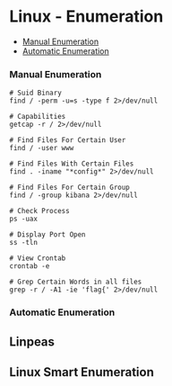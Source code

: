 # Linux - Enumeration

- [Manual Enumeration](#manual-enumeration)
- [Automatic Enumeration](#automatic-enumeration)

### Manual Enumeration

```
# Suid Binary
find / -perm -u=s -type f 2>/dev/null

# Capabilities
getcap -r / 2>/dev/null

# Find Files For Certain User
find / -user www

# Find Files With Certain Files
find . -iname "*config*" 2>/dev/null

# Find Files For Certain Group
find / -group kibana 2>/dev/null

# Check Process
ps -uax

# Display Port Open
ss -tln

# View Crontab
crontab -e 

# Grep Certain Words in all files
grep -r / -A1 -ie 'flag{' 2>/dev/null
```

### Automatic Enumeration

## Linpeas

## Linux Smart Enumeration

